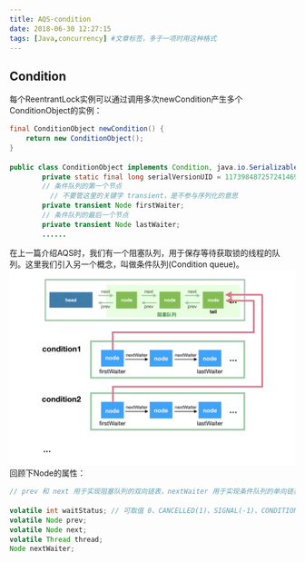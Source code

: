 ```yaml
---
title: AQS-condition
date: 2018-06-30 12:27:15
tags: [Java,concurrency] #文章标签，多于一项时用这种格式
---
```


## Condition
每个ReentrantLock实例可以通过调用多次newCondition产生多个ConditionObject的实例：
``` Java
final ConditionObject newCondition() {
    return new ConditionObject();
}

public class ConditionObject implements Condition, java.io.Serializable {
        private static final long serialVersionUID = 1173984872572414699L;
        // 条件队列的第一个节点
          // 不要管这里的关键字 transient，是不参与序列化的意思
        private transient Node firstWaiter;
        // 条件队列的最后一个节点
        private transient Node lastWaiter;
        ......
```
在上一篇介绍AQS时，我们有一个阻塞队列，用于保存等待获取锁的线程的队列。这里我们引入另一个概念，叫做条件队列(Condition queue)。
![示意图](/img/aqs2-2.png)
回顾下Node的属性：
``` Java
// prev 和 next 用于实现阻塞队列的双向链表，nextWaiter 用于实现条件队列的单向链表

volatile int waitStatus; // 可取值 0、CANCELLED(1)、SIGNAL(-1)、CONDITION(-2)、PROPAGATE(-3)
volatile Node prev;
volatile Node next;
volatile Thread thread;
Node nextWaiter;
```
